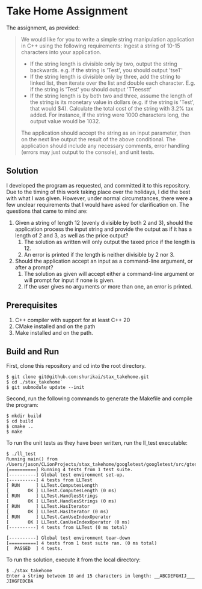 # Take Home Assignment
The assignment, as provided:

>We would like for you to write a simple string manipulation application in C++ using the following requirements:
>Ingest a string of 10-15 characters into your application.
>* If the string length is divisible only by two, output the string backwards.  e.g. if the string is 'Test', you should output 'tseT'
>* If the string length is divisible only by three, add the string to linked list, then iterate over the list and double each character.  E.g. if the string is 'Test' you should output 'TTeesstt'
>* If the string length is by both two and three, assume the length of the string is its monetary value in dollars (e.g. if the string is 'Test', that would $4).  Calculate the total cost of the string with 3.2% tax added.  For instance, if the string were 1000 characters long, the output value would be 1032.  
>
>The application should accept the string as an input parameter, then on the next line output the result of the above conditional.
>The application should include any necessary comments, error handling (errors may just output to the console), and unit tests.

## Solution
I developed the program as requested, and committed it to this repository. Due to the timing of this work taking place over the holidays,
I did the best with what I was given. However, under normal circumstances, there were a few unclear requirements that I would have asked for
clarification on. The questions that came to mind are:
1. Given a string of length 12 (evenly divisible by both 2 and 3), should the application process the input string and provide the output as if it has a length of 2 and 3, as well as the price output?
    1. The solution as written will only output the taxed price if the length is 12.
    2. An error is printed if the length is neither divisible by 2 nor 3.
2. Should the application accept an input as a command-line argument, or after a prompt?
   1. The solution as given will accept either a command-line argument or will prompt for input if none is given.
   2. If the user gives no arguments or more than one, an error is printed.
## Prerequisites
1. C++ compiler with support for at least C++ 20
2. CMake installed and on the path
3. Make installed and on the path.

## Build and Run
First, clone this repository and cd into the root directory.

```
$ git clone git@github.com:shurikai/stax_takehome.git
$ cd ./stax_takehome`
$ git submodule update --init
```

Second, run the following commands to generate the Makefile and compile the program:

```
$ mkdir build
$ cd build
$ cmake ..
$ make
```

To run the unit tests as they have been written, run the ll_test executable:  
```
$ ./ll_test
Running main() from /Users/jason/CLionProjects/stax_takehome/googletest/googletest/src/gtest_main.cc
[==========] Running 4 tests from 1 test suite.
[----------] Global test environment set-up.
[----------] 4 tests from LLTest
[ RUN      ] LLTest.ComputesLength
[       OK ] LLTest.ComputesLength (0 ms)
[ RUN      ] LLTest.HandlesStrings
[       OK ] LLTest.HandlesStrings (0 ms)
[ RUN      ] LLTest.HasIterator
[       OK ] LLTest.HasIterator (0 ms)
[ RUN      ] LLTest.CanUseIndexOperator
[       OK ] LLTest.CanUseIndexOperator (0 ms)
[----------] 4 tests from LLTest (0 ms total)

[----------] Global test environment tear-down
[==========] 4 tests from 1 test suite ran. (0 ms total)
[  PASSED  ] 4 tests.
```

To run the solution, execute it from the local directory:
```
$ ./stax_takehome
Enter a string between 10 and 15 characters in length: __ABCDEFGHIJ___
JIHGFEDCBA
```
